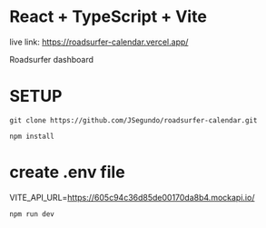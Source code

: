 # React + TypeScript + Vite

live link:
https://roadsurfer-calendar.vercel.app/

Roadsurfer dashboard

# SETUP

```
git clone https://github.com/JSegundo/roadsurfer-calendar.git
```

```
npm install
```

# create .env file

VITE_API_URL=https://605c94c36d85de00170da8b4.mockapi.io/

```
npm run dev
```
